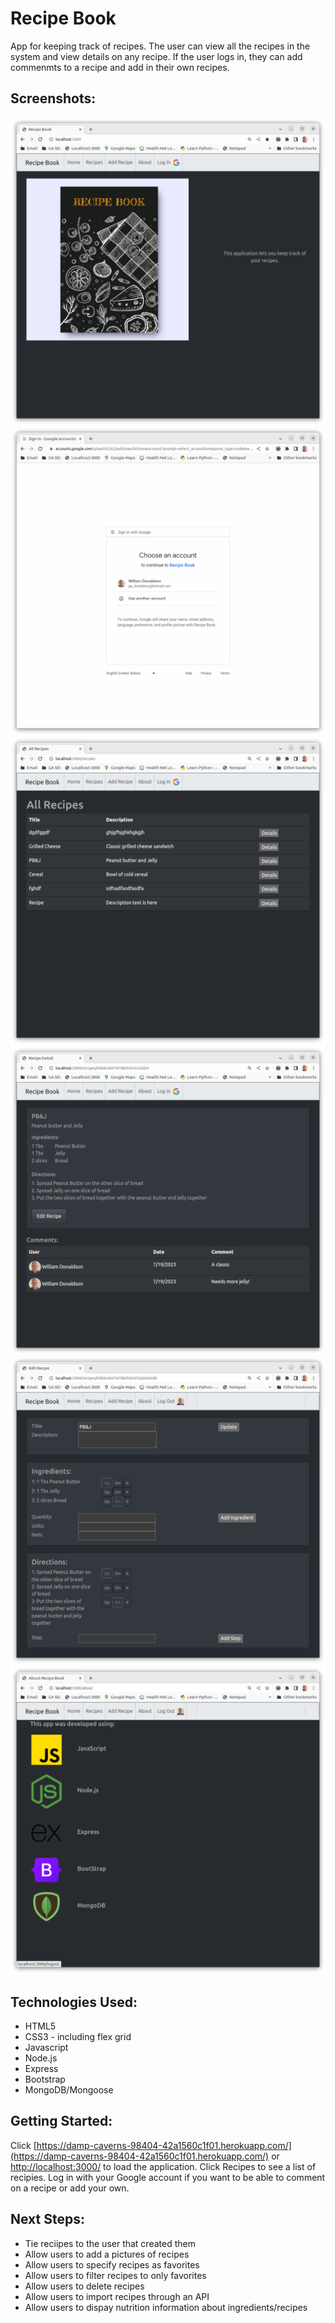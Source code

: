 # Recipe Book

App for keeping track of recipes.  The user can view all the recipes in the system and view details on any recipe. If the user logs in, they can add commenmts to a recipe and add in their own recipes.

## Screenshots:
![Recipe1](recipe1.v01.png)
![Recipe1a](recipe1a.v01.png)
![Recipe2](recipe2.v01.png)
![Recipe3](recipe3.v01.png)
![Recipe4](recipe4.v01.png)
![Recipe5](recipe5.v01.png)

## Technologies Used:

* HTML5
* CSS3 - including flex grid
* Javascript
* Node.js
* Express
* Bootstrap
* MongoDB/Mongoose

## Getting Started:

Click [https://damp-caverns-98404-42a1560c1f01.herokuapp.com/](https://damp-caverns-98404-42a1560c1f01.herokuapp.com/) or [http://localhost:3000/](http://localhost:3000/) to load the application. Click Recipes to see a list of recipies. Log in with your Google account if you want to be able to comment on a recipe or add your own.

## Next Steps:
* Tie reciipes to the user that created them
* Allow users to add a pictures of recipes
* Allow users to specify recipes as favorites
* Allow users to filter recipes to only favorites
* Allow users to delete recipes
* Allow users to import recipes through an API
* Allow users to dispay nutrition information about ingredients/recipes


